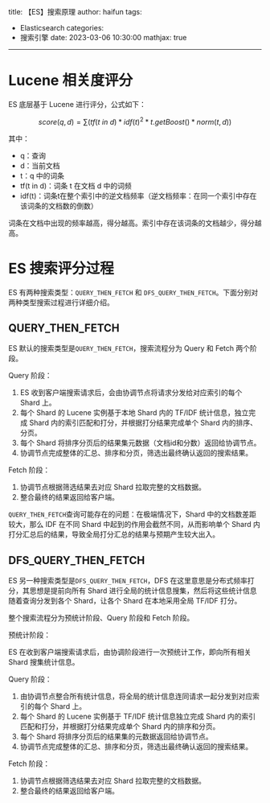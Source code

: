 title: 【ES】搜索原理
author: haifun
tags:
  - Elasticsearch
categories:
  - 搜索引擎
date: 2023-03-06 10:30:00
mathjax: true

---

# Lucene 相关度评分

ES 底层基于 Lucene 进行评分，公式如下：

$$
score(q,d) = \sum (tf(t \ in \ d) * idf(t) ^2 * t.getBoost() * norm(t,d))
$$

其中：

*   q：查询
*   d：当前文档
*   t：q 中的词条
*   tf(t in d)：词条 t 在文档 d 中的词频
*   idf(t)：词条t在整个索引中的逆文档频率（逆文档频率：在同一个索引中存在该词条的文档数的倒数）

词条在文档中出现的频率越高，得分越高。索引中存在该词条的文档越少，得分越高。

# ES 搜索评分过程

ES 有两种搜索类型：`QUERY_THEN_FETCH` 和 `DFS_QUERY_THEN_FETCH`。下面分别对两种类型搜索过程进行详细介绍。

## QUERY\_THEN\_FETCH

ES 默认的搜索类型是`QUERY_THEN_FETCH`，搜索流程分为 Query 和 Fetch 两个阶段。

Query 阶段：

1.  ES 收到客户端搜索请求后，会由协调节点将请求分发给对应索引的每个 Shard 上。
2.  每个 Shard 的 Lucene 实例基于本地 Shard 内的 TF/IDF 统计信息，独立完成 Shard 内的索引匹配和打分，并根据打分结果完成单个 Shard 内的排序、分页。
3.  每个 Shard 将排序分页后的结果集元数据（文档id和分数）返回给协调节点。
4.  协调节点完成整体的汇总、排序和分页，筛选出最终确认返回的搜索结果。

Fetch 阶段：

1.  协调节点根据筛选结果去对应 Shard 拉取完整的文档数据。
2.  整合最终的结果返回给客户端。

`QUERY_THEN_FETCH`查询可能存在的问题：在极端情况下，Shard 中的文档数差距较大，那么 IDF 在不同 Shard 中起到的作用会截然不同，从而影响单个 Shard 内打分汇总后的结果，导致全局打分汇总的结果与预期产生较大出入。

## DFS\_QUERY\_THEN\_FETCH

ES 另一种搜索类型是`DFS_QUERY_THEN_FETCH`，DFS 在这里意思是分布式频率打分，其思想是提前向所有 Shard 进行全局的统计信息搜集，然后将这些统计信息随着查询分发到各个 Shard，让各个 Shard 在本地采用全局 TF/IDF 打分。

整个搜索流程分为预统计阶段、Query 阶段和 Fetch 阶段。

预统计阶段：

ES 在收到客户端搜索请求后，由协调阶段进行一次预统计工作，即向所有相关 Shard 搜集统计信息。

Query 阶段：

1.  由协调节点整合所有统计信息，将全局的统计信息连同请求一起分发到对应索引的每个 Shard 上。
2.  每个 Shard 的 Lucene 实例基于 TF/IDF 统计信息独立完成 Shard 内的索引匹配和打分，并根据打分结果完成单个 Shard 内的排序和分页。
3.  每个 Shard 将排序分页后的结果集的元数据返回给协调节点。
4.  协调节点完成整体的汇总、排序和分页，筛选出最终确认返回的搜索结果。

Fetch 阶段：

1.  协调节点根据筛选结果去对应 Shard 拉取完整的文档数据。
2.  整合最终的结果返回给客户端。
